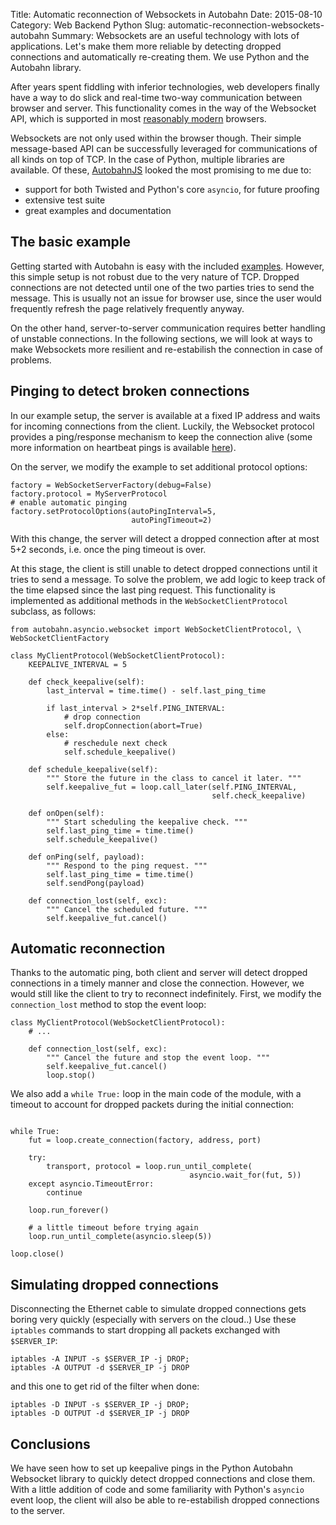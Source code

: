 Title: Automatic reconnection of Websockets in Autobahn
Date: 2015-08-10
Category: Web Backend Python
Slug: automatic-reconnection-websockets-autobahn
Summary: Websockets are an useful technology with lots of applications. Let's make them more reliable by detecting dropped connections and automatically re-creating them. We use Python and the Autobahn library.

After years spent fiddling with inferior technologies, web developers finally have a way to do slick and real-time two-way communication between browser and server. This functionality comes in the way of the Websocket API, which is supported in most [reasonably modern](http://caniuse.com/#feat=websockets) browsers.

Websockets are not only used within the browser though. Their simple message-based API can be successfully leveraged for communications of all kinds on top of TCP. In the case of Python, multiple libraries are available. Of these, [AutobahnJS](https://github.com/tavendo/AutobahnPython) looked the most promising to me due to:

- support for both Twisted and Python's core `asyncio`, for future proofing
- extensive test suite
- great examples and documentation

## The basic example

Getting started with Autobahn is easy with the included [examples](https://github.com/tavendo/AutobahnPython/tree/master/examples/asyncio/websocket/echo). However, this simple setup is not robust due to the very nature of TCP. Dropped connections are not detected until one of the two parties tries to send the message. This is usually not an issue for browser use, since the user would frequently refresh the page relatively frequently anyway.

On the other hand, server-to-server communication requires better handling of unstable connections. In the following sections, we will look at ways to make Websockets more resilient and re-estabilish the connection in case of problems.

## Pinging to detect broken connections

In our example setup, the server is available at a fixed IP address and waits for incoming connections from the client. Luckily, the Websocket protocol provides a ping/response mechanism to keep the connection alive (some more information on heartbeat pings is available [here](http://django-websocket-redis.readthedocs.org/en/latest/heartbeats.html)).

On the server, we modify the example to set additional protocol options:
    
    factory = WebSocketServerFactory(debug=False)
    factory.protocol = MyServerProtocol
    # enable automatic pinging
    factory.setProtocolOptions(autoPingInterval=5,
                               autoPingTimeout=2)

With this change, the server will detect a dropped connection after at most 5+2 seconds, i.e. once the ping timeout is over.

At this stage, the client is still unable to detect dropped connections until it tries to send a message. To solve the problem, we add logic to keep track of the time elapsed since the last ping request. This functionality is implemented as additional methods in the `WebSocketClientProtocol` subclass, as follows:

```
from autobahn.asyncio.websocket import WebSocketClientProtocol, \
WebSocketClientFactory

class MyClientProtocol(WebSocketClientProtocol):
    KEEPALIVE_INTERVAL = 5

    def check_keepalive(self):
        last_interval = time.time() - self.last_ping_time

        if last_interval > 2*self.PING_INTERVAL:
            # drop connection
            self.dropConnection(abort=True)
        else:
            # reschedule next check
            self.schedule_keepalive()

    def schedule_keepalive(self):
        """ Store the future in the class to cancel it later. """
        self.keepalive_fut = loop.call_later(self.PING_INTERVAL,
                                             self.check_keepalive)

    def onOpen(self):
        """ Start scheduling the keepalive check. """
        self.last_ping_time = time.time()
        self.schedule_keepalive()

    def onPing(self, payload):
        """ Respond to the ping request. """
        self.last_ping_time = time.time()
        self.sendPong(payload)

    def connection_lost(self, exc):
        """ Cancel the scheduled future. """
        self.keepalive_fut.cancel()
```

## Automatic reconnection

Thanks to the automatic ping, both client and server will detect dropped connections in a timely manner and close the connection. However, we would still like the client to try to reconnect indefinitely. First, we modify the `connection_lost` method to stop the event loop:

```
class MyClientProtocol(WebSocketClientProtocol):
    # ...

    def connection_lost(self, exc):
        """ Cancel the future and stop the event loop. """
        self.keepalive_fut.cancel()
        loop.stop()
```

We also add a `while True:` loop in the main code of the module, with a timeout to account for dropped packets during the initial connection:

```

while True:
    fut = loop.create_connection(factory, address, port)

    try:
        transport, protocol = loop.run_until_complete(
                                        asyncio.wait_for(fut, 5))
    except asyncio.TimeoutError:
        continue

    loop.run_forever()

    # a little timeout before trying again
    loop.run_until_complete(asyncio.sleep(5))

loop.close()

```

## Simulating dropped connections

Disconnecting the Ethernet cable to simulate dropped connections gets boring very quickly (especially with servers on the cloud..) Use these `iptables` commands to start dropping all packets exchanged with `$SERVER_IP`:

    iptables -A INPUT -s $SERVER_IP -j DROP;
    iptables -A OUTPUT -d $SERVER_IP -j DROP

and this one to get rid of the filter when done:

    iptables -D INPUT -s $SERVER_IP -j DROP;
    iptables -D OUTPUT -d $SERVER_IP -j DROP

## Conclusions

We have seen how to set up keepalive pings in the Python Autobahn Websocket library to quickly detect dropped connections and close them. With a little addition of code and some familiarity with Python's `asyncio` event loop, the client will also be able to re-estabilish dropped connections to the server.
